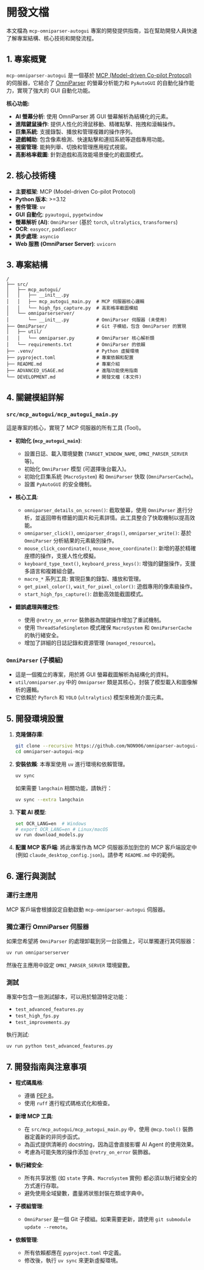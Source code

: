 # 開發文檔

本文檔為 `mcp-omniparser-autogui` 專案的開發提供指南，旨在幫助開發人員快速了解專案結構、核心技術和開發流程。

## 1. 專案概覽

`mcp-omniparser-autogui` 是一個基於 [MCP (Model-driven Co-pilot Protocol)](https://modelcontextprotocol.io/introduction) 的伺服器，它結合了 [OmniParser](https://github.com/microsoft/OmniParser) 的螢幕分析能力和 `PyAutoGUI` 的自動化操作能力，實現了強大的 GUI 自動化功能。

**核心功能:**
- **AI 螢幕分析**: 使用 OmniParser 將 GUI 螢幕解析為結構化的元素。
- **進階鍵鼠操作**: 提供人性化的滑鼠移動、精確點擊、拖拽和滾輪操作。
- **巨集系統**: 支援錄製、播放和管理複雜的操作序列。
- **遊戲輔助**: 包含像素檢測、快速點擊和連招系統等遊戲專用功能。
- **視窗管理**: 能夠列舉、切換和管理應用程式視窗。
- **高影格率截圖**: 針對遊戲和高效能場景優化的截圖模式。

## 2. 核心技術棧

- **主要框架**: MCP (Model-driven Co-pilot Protocol)
- **Python 版本**: >=3.12
- **套件管理**: `uv`
- **GUI 自動化**: `pyautogui`, `pygetwindow`
- **螢幕解析 (AI)**: `OmniParser` (基於 `torch`, `ultralytics`, `transformers`)
- **OCR**: `easyocr`, `paddleocr`
- **異步處理**: `asyncio`
- **Web 服務 (OmniParser Server)**: `uvicorn`

## 3. 專案結構

```
/
├── src/
│   ├── mcp_autogui/
│   │   ├── __init__.py
│   │   ├── mcp_autogui_main.py  # MCP 伺服器核心邏輯
│   │   └── high_fps_capture.py  # 高影格率截圖模組
│   └── omniparserserver/
│       └── __init__.py          # OmniParser 伺服器 (未使用)
├── OmniParser/                  # Git 子模組，包含 OmniParser 的實現
│   ├── util/
│   │   └── omniparser.py        # OmniParser 核心解析類
│   └── requirements.txt         # OmniParser 的依賴
├── .venv/                       # Python 虛擬環境
├── pyproject.toml               # 專案依賴和配置
├── README.md                    # 專案介紹
├── ADVANCED_USAGE.md            # 進階功能使用指南
└── DEVELOPMENT.md               # 開發文檔 (本文件)
```

## 4. 關鍵模組詳解

### `src/mcp_autogui/mcp_autogui_main.py`

這是專案的核心，實現了 MCP 伺服器的所有工具 (Tool)。

- **初始化 (`mcp_autogui_main`)**:
  - 設置日誌、載入環境變數 (`TARGET_WINDOW_NAME`, `OMNI_PARSER_SERVER` 等)。
  - 初始化 `OmniParser` 模型 (可選擇後台載入)。
  - 初始化巨集系統 (`MacroSystem`) 和 `OmniParser` 快取 (`OmniParserCache`)。
  - 設置 `PyAutoGUI` 的安全機制。

- **核心工具**:
  - `omniparser_details_on_screen()`: 截取螢幕，使用 `OmniParser` 進行分析，並返回帶有標籤的圖片和元素詳情。此工具整合了快取機制以提高效能。
  - `omniparser_click()`, `omniparser_drags()`, `omniparser_write()`: 基於 `OmniParser` 分析結果的元素級別操作。
  - `mouse_click_coordinate()`, `mouse_move_coordinate()`: 新增的基於精確座標的操作，支援人性化模擬。
  - `keyboard_type_text()`, `keyboard_press_keys()`: 增強的鍵盤操作，支援多語言和複雜組合鍵。
  - `macro_*` 系列工具: 實現巨集的錄製、播放和管理。
  - `get_pixel_color()`, `wait_for_pixel_color()`: 遊戲專用的像素級操作。
  - `start_high_fps_capture()`: 啟動高效能截圖模式。

- **錯誤處理與穩定性**:
  - 使用 `@retry_on_error` 裝飾器為關鍵操作增加了重試機制。
  - 使用 `ThreadSafeSingleton` 模式確保 `MacroSystem` 和 `OmniParserCache` 的執行緒安全。
  - 增加了詳細的日誌記錄和資源管理 (`managed_resource`)。

### `OmniParser` (子模組)

- 這是一個獨立的專案，用於將 GUI 螢幕截圖解析為結構化的資料。
- `util/omniparser.py` 中的 `Omniparser` 類是其核心，封裝了模型載入和圖像解析的邏輯。
- 它依賴於 `PyTorch` 和 `YOLO` (`ultralytics`) 模型來檢測介面元素。

## 5. 開發環境設置

1.  **克隆儲存庫**:
    ```bash
    git clone --recursive https://github.com/NON906/omniparser-autogui-mcp.git
    cd omniparser-autogui-mcp
    ```

2.  **安裝依賴**:
    本專案使用 `uv` 進行環境和依賴管理。
    ```bash
    uv sync
    ```
    如果需要 `langchain` 相關功能，請執行：
    ```bash
    uv sync --extra langchain
    ```

3.  **下載 AI 模型**:
    ```bash
    set OCR_LANG=en  # Windows
    # export OCR_LANG=en # Linux/macOS
    uv run download_models.py
    ```

4.  **配置 MCP 客戶端**:
    將此專案作為 MCP 伺服器添加到您的 MCP 客戶端設定中 (例如 `claude_desktop_config.json`)。請參考 `README.md` 中的範例。

## 6. 運行與測試

### 運行主應用

MCP 客戶端會根據設定自動啟動 `mcp-omniparser-autogui` 伺服器。

### 獨立運行 OmniParser 伺服器

如果您希望將 `OmniParser` 的處理卸載到另一台設備上，可以單獨運行其伺服器：
```bash
uv run omniparserserver
```
然後在主應用中設定 `OMNI_PARSER_SERVER` 環境變數。

### 測試

專案中包含一些測試腳本，可以用於驗證特定功能：
- `test_advanced_features.py`
- `test_high_fps.py`
- `test_improvements.py`

執行測試:
```bash
uv run python test_advanced_features.py
```

## 7. 開發指南與注意事項

- **程式碼風格**:
  - 遵循 [PEP 8](https://www.python.org/dev/peps/pep-0008/)。
  - 使用 `ruff` 進行程式碼格式化和檢查。

- **新增 MCP 工具**:
  - 在 `src/mcp_autogui/mcp_autogui_main.py` 中，使用 `@mcp.tool()` 裝飾器定義新的非同步函式。
  - 為函式提供清晰的 docstring，因為這會直接影響 AI Agent 的使用效果。
  - 考慮為可能失敗的操作添加 `@retry_on_error` 裝飾器。

- **執行緒安全**:
  - 所有共享狀態 (如 `state` 字典、`MacroSystem` 實例) 都必須以執行緒安全的方式進行存取。
  - 避免使用全域變數，盡量將狀態封裝在類或字典中。

- **子模組管理**:
  - `OmniParser` 是一個 Git 子模組。如果需要更新，請使用 `git submodule update --remote`。

- **依賴管理**:
  - 所有依賴都應在 `pyproject.toml` 中定義。
  - 修改後，執行 `uv sync` 來更新虛擬環境。
